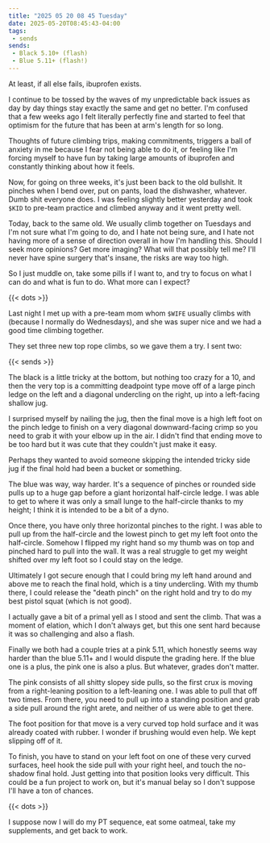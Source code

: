 ```yaml
---
title: "2025 05 20 08 45 Tuesday"
date: 2025-05-20T08:45:43-04:00
tags:
 - sends
sends:
 - Black 5.10+ (flash)
 - Blue 5.11+ (flash!)
---
```


At least, if all else fails, ibuprofen exists.<!--more-->

I continue to be tossed by the waves of my unpredictable back issues as day by
day things stay exactly the same and get no better. I'm confused that a few
weeks ago I felt literally perfectly fine and started to feel that optimism for
the future that has been at arm's length for so long.

Thoughts of future climbing trips, making commitments, triggers a ball of
anxiety in me because I fear not being able to do it, or feeling like I'm
forcing myself to have fun by taking large amounts of ibuprofen and constantly
thinking about how it feels.

Now, for going on three weeks, it's just been back to the old bullshit. It
pinches when I bend over, put on pants, load the dishwasher, whatever. Dumb shit
everyone does. I was feeling slightly better yesterday and took `$KID` to
pre-team practice and climbed anyway and it went pretty well.

Today, back to the same old. We usually climb together on Tuesdays and I'm not
sure what I'm going to do, and I hate not being sure, and I hate not having more
of a sense of direction overall in how I'm handling this. Should I seek more
opinions? Get more imaging? What will that possibly tell me? I'll never have
spine surgery that's insane, the risks are way too high.

So I just muddle on, take some pills if I want to, and try to focus on what I
can do and what is fun to do. What more can I expect?

{{< dots >}}

Last night I met up with a pre-team mom whom `$WIFE` usually climbs with
(because I normally do Wednesdays), and she was super nice and we had a good
time climbing together.

They set three new top rope climbs, so we gave them a try. I sent two:

{{< sends >}}

The black is a little tricky at the bottom, but nothing too crazy for a 10, and
then the very top is a committing deadpoint type move off of a large pinch ledge
on the left and a diagonal undercling on the right, up into a left-facing
shallow jug.

I surprised myself by nailing the jug, then the final move is a high left foot
on the pinch ledge to finish on a very diagonal downward-facing crimp so you
need to grab it with your elbow up in the air. I didn't find that ending move to
be too hard but it was cute that they couldn't just make it easy.

Perhaps they wanted to avoid someone skipping the intended tricky side jug if
the final hold had been a bucket or something.

The blue was way, way harder. It's a sequence of pinches or rounded side pulls
up to a huge gap before a giant horizontal half-circle ledge. I was able to get
to where it was only a small lunge to the half-circle thanks to my height; I
think it is intended to be a bit of a dyno.

Once there, you have only three horizontal pinches to the right. I was able to
pull up from the half-circle and the lowest pinch to get my left foot onto the
half-circle. Somehow I flipped my right hand so my thumb was on top and pinched
hard to pull into the wall. It was a real struggle to get my weight shifted over
my left foot so I could stay on the ledge.

Ultimately I got secure enough that I could bring my left hand around and above
me to reach the final hold, which is a tiny undercling. With my thumb there, I
could release the "death pinch" on the right hold and try to do my best pistol
squat (which is not good).

I actually gave a bit of a primal yell as I stood and sent the climb. That was a
moment of elation, which I don't always get, but this one sent hard because it
was so challenging and also a flash.

Finally we both had a couple tries at a pink 5.11, which honestly seems way
harder than the blue 5.11+ and I would dispute the grading here. If the blue one
is a plus, the pink one is also a plus. But whatever, grades don't matter.

The pink consists of all shitty slopey side pulls, so the first crux is moving
from a right-leaning position to a left-leaning one. I was able to pull that off
two times. From there, you need to pull up into a standing position and grab a
side pull around the right arete, and neither of us were able to get there.

The foot position for that move is a very curved top hold surface and it was
already coated with rubber. I wonder if brushing would even help. We kept
slipping off of it.

To finish, you have to stand on your left foot on one of these very curved
surfaces, heel hook the side pull with your right heel, and touch the no-shadow
final hold. Just getting into that position looks very difficult. This could be
a fun project to work on, but it's manual belay so I don't suppose I'll have a
ton of chances.

{{< dots >}}

I suppose now I will do my PT sequence, eat some oatmeal, take my supplements,
and get back to work.
